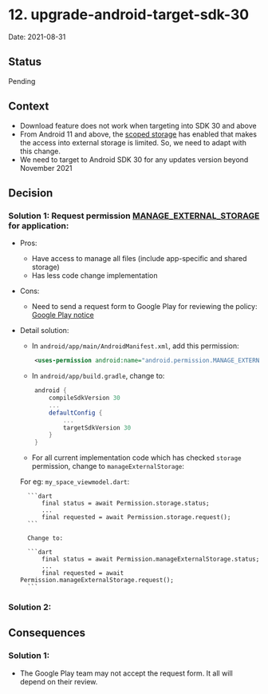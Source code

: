 # 12. upgrade-android-target-sdk-30

Date: 2021-08-31

## Status

Pending

## Context

- Download feature does not work when targeting into SDK 30 and above
- From Android 11 and above, the [scoped storage](https://developer.android.com/training/data-storage#scoped-storage) has enabled that makes the access into external storage is limited. So, we need to adapt with this change.
- We need to target to Android SDK 30 for any updates version beyond November 2021

## Decision

### Solution 1: Request permission [MANAGE_EXTERNAL_STORAGE](https://developer.android.com/training/data-storage/manage-all-files) for application:

- Pros:
    - Have access to manage all files (include app-specific and shared storage)
    - Has less code change implementation

- Cons:
    - Need to send a request form to Google Play for reviewing the policy: [Google Play notice](https://developer.android.com/training/data-storage/manage-all-files#all-files-access-google-play)

- Detail solution:

    - In `android/app/main/AndroidManifest.xml`, add this permission:

    ```xml
        <uses-permission android:name="android.permission.MANAGE_EXTERNAL_STORAGE"/>    
    ```

    - In `android/app/build.gradle`, change to:

    ```groovy
        android {
            compileSdkVersion 30
            ...
            defaultConfig {
                ...
                targetSdkVersion 30
            }
        }
    ```

    - For all current implementation code which has checked `storage` permission, change to `manageExternalStorage`:

  For eg: `my_space_viewmodel.dart`:

        ```dart
            final status = await Permission.storage.status;
            ...
            final requested = await Permission.storage.request();
        ```

        Change to:

        ```dart
            final status = await Permission.manageExternalStorage.status;
            ...
            final requested = await Permission.manageExternalStorage.request();
        ```


### Solution 2:

## Consequences

### Solution 1:
- The Google Play team may not accept the request form. It all will depend on their review.